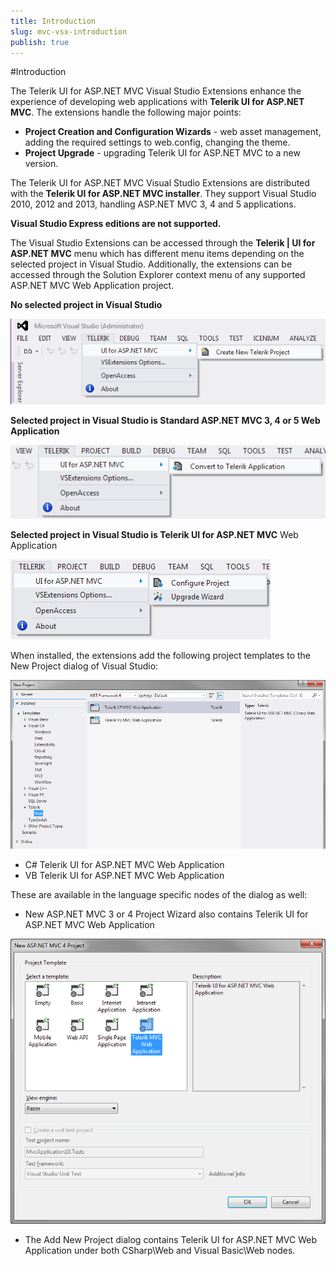 ```yaml
---
title: Introduction
slug: mvc-vsx-introduction
publish: true
---
```


#Introduction

The Telerik UI for ASP.NET MVC Visual Studio Extensions enhance the experience of developing web applications with **Telerik UI for ASP.NET MVC**. The extensions handle the following major points:

-   **Project Creation and Configuration Wizards** - web asset management, adding the required settings to web.config, changing the theme.
-   **Project Upgrade** - upgrading Telerik UI for ASP.NET MVC to a new version.

The Telerik UI for ASP.NET MVC Visual Studio Extensions are distributed with the **Telerik UI for ASP.NET MVC installer**. They support Visual Studio 2010, 2012 and 2013, handling ASP.NET MVC 3, 4 and 5 applications.

**Visual Studio Express editions are not supported.**

The Visual Studio Extensions can be accessed through the **Telerik | UI for ASP.NET MVC** menu which has different menu items depending on the selected project in Visual Studio.
Additionally, the extensions can be accessed through the Solution Explorer context menu of any supported ASP.NET MVC Web Application project.

**No selected project in Visual Studio**

 ![Create Menu](/getting-started/using-kendo-with/aspnet-mvc/vs-integration/images/create_menu.png)


**Selected project in Visual Studio is Standard ASP.NET MVC 3, 4 or 5 Web Application**

 ![Convert Menu](/getting-started/using-kendo-with/aspnet-mvc/vs-integration/images/convert_menu.png)

**Selected project in Visual Studio is Telerik UI for ASP.NET MVC** Web Application

 ![Configure Menu](/getting-started/using-kendo-with/aspnet-mvc/vs-integration/images/configure_menu.png)

When installed, the extensions add the following project templates to the New Project dialog of Visual Studio:

 ![Project templates](/getting-started/using-kendo-with/aspnet-mvc/vs-integration/images/project_template.png)

-   C# Telerik UI for ASP.NET MVC Web Application
-   VB Telerik UI for ASP.NET MVC Web Application

These are available in the language specific nodes of the dialog as well:

-   New ASP.NET MVC 3 or 4 Project Wizard also contains Telerik UI for ASP.NET MVC Web Application

![Mvc Wizard](/getting-started/using-kendo-with/aspnet-mvc/vs-integration/images/mvc_wizard.png)

-   The Add New Project dialog contains Telerik UI for ASP.NET MVC Web Application under both CSharp\Web and Visual Basic\Web nodes.


